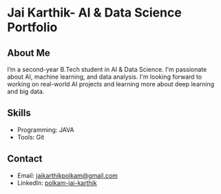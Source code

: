
# Jai Karthik- AI & Data Science Portfolio

## About Me
I’m a second-year B.Tech student in AI & Data Science. I'm passionate about AI, machine learning, and data analysis. I'm looking forward to working on real-world AI projects and learning more about deep learning and big data.

## Skills
- Programming: JAVA
- Tools:  Git


## Contact
- Email: jaikarthikpolkam@gmail.com
- LinkedIn: [polkam-jai-karthik](https://www.linkedin.com/in/polkam-jai-karthik)
